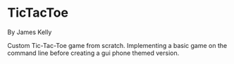 # TicTacToe
By James Kelly

Custom Tic-Tac-Toe game from scratch. Implementing a basic game on the command line before creating a gui phone themed version.
